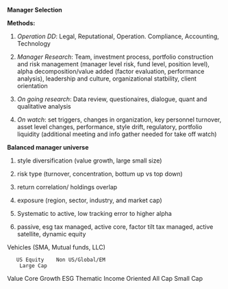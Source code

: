 **Manager Selection**

**Methods:**
1. _Operation DD_: Legal, Reputational, Operation. Compliance, Accounting, Technology
   
2. _Manager Research_: Team, investment process, portfolio construction and risk management (manager level risk, fund level, position level), alpha decomposition/value added (factor evaluation, performance analysis), leadership and culture, organizational statbility, client orientation

3. _On going research_: Data review, questionaires, dialogue, quant and qualitative analysis

4. _On watch_: set triggers, changes in organization, key personnel turnover, asset level changes, performance, style drift, regulatory, portfolio liquidity (additional meeting and info gather needed for take off watch)


**Balanced manager universe**
1. style diversification (value growth, large small size)

2. risk type (turnover, concentration, bottum up vs top down)

3. return correlation/ holdings overlap

4. exposure (region, sector, industry, and market cap)

5. Systematic to active, low tracking error to higher alpha

6. passive, esg tax managed, active core, factor tilt tax managed, active satellite, dynamic equity

Vehicles (SMA, Mutual funds, LLC)

       US Equity    Non US/Global/EM
        Large Cap
Value
Core
Growth
ESG
Thematic
Income Oriented
       All Cap
       Small Cap




